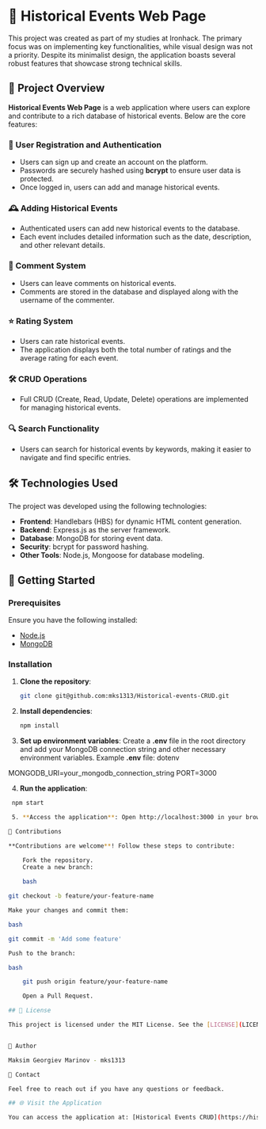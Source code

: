 # 📜 Historical Events Web Page

This project was created as part of my studies at Ironhack. The primary focus was on implementing key functionalities, while visual design was not a priority. Despite its minimalist design, the application boasts several robust features that showcase strong technical skills.

## 🌟 Project Overview

**Historical Events Web Page** is a web application where users can explore and contribute to a rich database of historical events. Below are the core features:

### 🔐 User Registration and Authentication

- Users can sign up and create an account on the platform.
- Passwords are securely hashed using **bcrypt** to ensure user data is protected.
- Once logged in, users can add and manage historical events.

### 🕰️ Adding Historical Events

- Authenticated users can add new historical events to the database.
- Each event includes detailed information such as the date, description, and other relevant details.

### 💬 Comment System

- Users can leave comments on historical events.
- Comments are stored in the database and displayed along with the username of the commenter.

### ⭐ Rating System

- Users can rate historical events.
- The application displays both the total number of ratings and the average rating for each event.

### 🛠️ CRUD Operations

- Full CRUD (Create, Read, Update, Delete) operations are implemented for managing historical events.

### 🔍 Search Functionality

- Users can search for historical events by keywords, making it easier to navigate and find specific entries.

## 🛠️ Technologies Used

The project was developed using the following technologies:

- **Frontend**: Handlebars (HBS) for dynamic HTML content generation.
- **Backend**: Express.js as the server framework.
- **Database**: MongoDB for storing event data.
- **Security**: bcrypt for password hashing.
- **Other Tools**: Node.js, Mongoose for database modeling.

## 🚀 Getting Started

### Prerequisites

Ensure you have the following installed:

- [Node.js](https://nodejs.org/)
- [MongoDB](https://www.mongodb.com/)

### Installation

1. **Clone the repository**:
   ```bash
   git clone git@github.com:mks1313/Historical-events-CRUD.git

2. **Install dependencies**:

    ```bash
    npm install

3. **Set up environment variables**: Create a **.env** file in the root directory and add your MongoDB connection string and other necessary environment variables. Example **.env** file:
dotenv

MONGODB_URI=your_mongodb_connection_string
PORT=3000

4. **Run the application**:

```bash
 npm start

 5. **Access the application**: Open http://localhost:3000 in your browser.

🤝 Contributions

**Contributions are welcome**! Follow these steps to contribute:

    Fork the repository.
    Create a new branch:

    bash

git checkout -b feature/your-feature-name

Make your changes and commit them:

bash

git commit -m 'Add some feature'

Push to the branch:

bash

    git push origin feature/your-feature-name

    Open a Pull Request.

## 📝 License

This project is licensed under the MIT License. See the [LICENSE](LICENSE) file for more details.


👤 Author

Maksim Georgiev Marinov - mks1313

📧 Contact

Feel free to reach out if you have any questions or feedback.

## 🌐 Visit the Application

You can access the application at: [Historical Events CRUD](https://historical-events-crud-git-main-maksims-projects-22a788de.vercel.app/)

